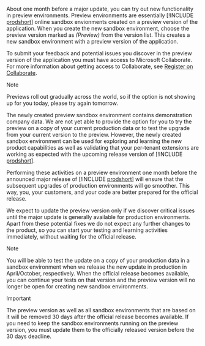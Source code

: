 About one month before a major update, you can try out new functionality in preview environments. Preview environments are essentially [!INCLUDE [prodshort](prodshort.md)] online sandbox envionments created on a preview version of the application. When you create the new sandbox environment, choose the preview version marked as *(Preview)* from the version list. This creates a new sandbox environment with a preview version of the application.  

To submit your feedback and potential issues you discover in the preview version of the application you must have access to Microsoft Collaborate. For more information about getting access to Collaborate, see [Register on Collaborate](../readiness/readiness-add-on-apps-getting-you-started.md#register-on-collaborate).

> [!NOTE]
> Previews roll out gradually across the world, so if the option is not showing up for you today, please try again tomorrow.

The newly created preview sandbox environment contains demonstration company data. We are not yet able to provide the option for you to try the preview on a copy of your current production data or to test the upgrade from your current version to the preview. However, the newly created sandbox environment can be used for exploring and learning the new product capabilities as well as validating that your per-tenant extensions are working as expected with the upcoming release version of [!INCLUDE [prodshort](prodshort.md)].

Performing these activities on a preview environment one month before the announced major release of [!INCLUDE [prodshort](prodshort.md)] will ensure that the subsequent upgrades of production environments will go smoother. This way, you, your customers, and your code are better prepared for the official release.

We expect to update the preview version only if we discover critical issues until the major update is generally available for production environments. Apart from these potential fixes we do not expect any further changes to the product, so you can start your testing and learning activities immediately, without waiting for the official release.

> [!NOTE]
> You will be able to test the update on a copy of your production data in a sandbox environment when we release the new update in production in April/October, respectively. When the official release becomes available, you can continue your tests on that version and the preview version will no longer be open for creating new sandbox environments.  

> [!IMPORTANT]
> The preview version as well as all sandbox environments that are based on it will be removed 30 days after the official release becomes available. If you need to keep the sandbox environments running on the preview version, you must update them to the officially released version before the 30 days deadline.
